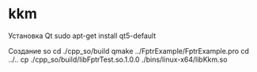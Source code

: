 # kkm

Установка Qt
sudo apt-get install qt5-default

Создание so
cd ./cpp_so/build
qmake ../FptrExample/FptrExample.pro
cd ../..
cp ./cpp_so/build/libFptrTest.so.1.0.0 ./bins/linux-x64/libKkm.so


